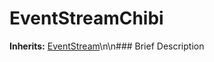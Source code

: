 #  EventStreamChibi  
**Inherits:** [EventStream](class_eventstream)\\n\\n###  Brief Description  

